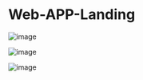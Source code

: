 # Web-APP-Landing

![image](https://user-images.githubusercontent.com/62152994/146504980-db959bc8-5bcd-41ff-816c-2b37144dee63.png)

![image](https://user-images.githubusercontent.com/62152994/146504988-a483a911-3a5a-47d6-9df8-cb877c7e0ec9.png)

![image](https://user-images.githubusercontent.com/62152994/146504990-36da05a4-a121-43a6-a61e-2a735979ccc6.png)
